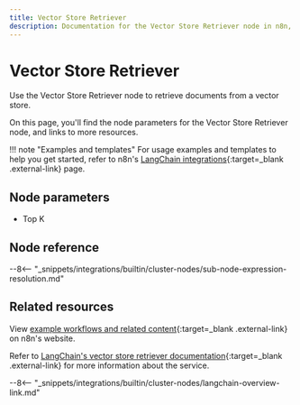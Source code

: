 ```yaml
---
title: Vector Store Retriever
description: Documentation for the Vector Store Retriever node in n8n, a workflow automation platform. Includes details of operations and configuration, and links to examples and credentials information.
---
```


# Vector Store Retriever

Use the Vector Store Retriever node to retrieve documents from a vector store.

On this page, you'll find the node parameters for the Vector Store Retriever node, and links to more resources.

!!! note "Examples and templates"
	For usage examples and templates to help you get started, refer to n8n's [LangChain integrations](https://n8n.io/integrations/vector-store-retriever/){:target=_blank .external-link} page.
	
## Node parameters

* Top K

## Node reference

--8<-- "_snippets/integrations/builtin/cluster-nodes/sub-node-expression-resolution.md"

## Related resources

View [example workflows and related content](https://n8n.io/integrations/vector-store-retriever/){:target=_blank .external-link} on n8n's website.

Refer to [LangChain's vector store retriever documentation](https://js.langchain.com/docs/modules/data_connection/retrievers/how_to/vectorstore){:target=_blank .external-link} for more information about the service.

--8<-- "_snippets/integrations/builtin/cluster-nodes/langchain-overview-link.md"

